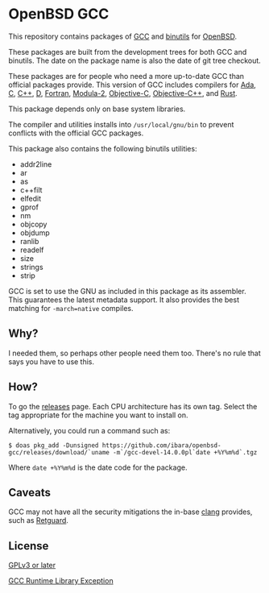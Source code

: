 OpenBSD GCC
===========
This repository contains packages of
[GCC](https://gcc.gnu.org/)
and
[binutils](https://www.gnu.org/software/binutils/)
for
[OpenBSD](https://www.openbsd.org/).

These packages are built from the development trees for both
GCC and binutils. The date on the package name is also the
date of git tree checkout.

These packages are for people who need a more up-to-date GCC
than official packages provide. This version of GCC includes
compilers for
[Ada](https://en.wikipedia.org/wiki/Ada_%28programming_language%29),
[C](https://en.wikipedia.org/wiki/C_%28programming_language%29),
[C++](https://en.wikipedia.org/wiki/C%2B%2B),
[D](https://dlang.org/),
[Fortran](https://fortran-lang.org/en/),
[Modula-2](https://en.wikipedia.org/wiki/Modula-2),
[Objective-C](https://en.wikipedia.org/wiki/Objective-C),
[Objective-C++](https://en.wikipedia.org/wiki/Objective-C#Objective-C++),
and
[Rust](https://www.rust-lang.org/).

This package depends only on base system libraries.

The compiler and utilities installs into `/usr/local/gnu/bin`
to prevent conflicts with the official GCC packages.

This package also contains the following binutils utilities:
* addr2line
* ar
* as
* c++filt
* elfedit
* gprof
* nm
* objcopy
* objdump
* ranlib
* readelf
* size
* strings
* strip

GCC is set to use the GNU as included in this package as its
assembler. This guarantees the latest metadata support. It
also provides the best matching for `-march=native` compiles.

Why?
----
I needed them, so perhaps other people need them too. There's
no rule that says you have to use this.

How?
----
To go the
[releases](https://github.com/ibara/openbsd-gcc/releases)
page. Each CPU architecture has its own tag. Select the tag
appropriate for the machine you want to install on.

Alternatively, you could run a command such as:
```
$ doas pkg_add -Dunsigned https://github.com/ibara/openbsd-gcc/releases/download/`uname -m`/gcc-devel-14.0.0pl`date +%Y%m%d`.tgz
```
Where `date +%Y%m%d` is the date code for the package.

Caveats
-------
GCC may not have all the security mitigations the in-base
[clang](https://clang.llvm.org/)
provides, such as
[Retguard](https://www.openbsd.org/papers/eurobsdcon2018-rop.pdf).

License
-------
[GPLv3 or later](https://www.gnu.org/licenses/gpl-3.0.en.html)

[GCC Runtime Library Exception](https://www.gnu.org/licenses/gcc-exception-3.1)
